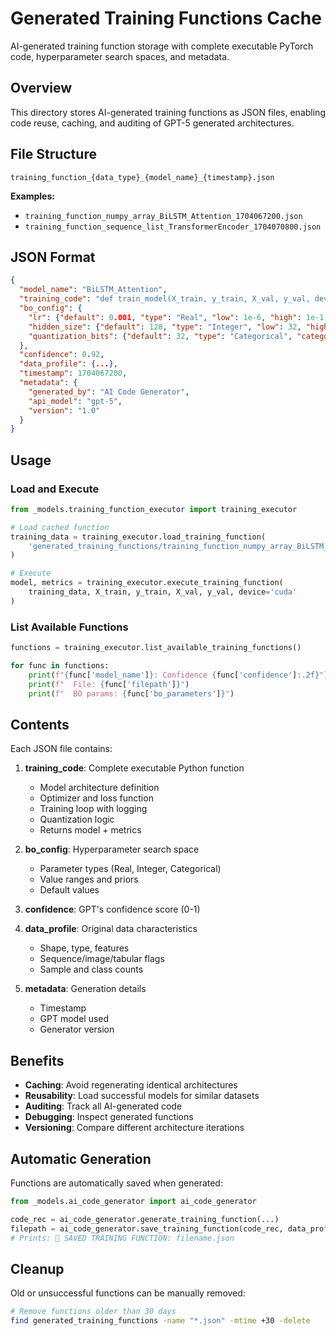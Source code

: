 # Generated Training Functions Cache

AI-generated training function storage with complete executable PyTorch code, hyperparameter search spaces, and metadata.

## Overview

This directory stores AI-generated training functions as JSON files, enabling code reuse, caching, and auditing of GPT-5 generated architectures.

## File Structure

```
training_function_{data_type}_{model_name}_{timestamp}.json
```

**Examples:**
- `training_function_numpy_array_BiLSTM_Attention_1704067200.json`
- `training_function_sequence_list_TransformerEncoder_1704070800.json`

## JSON Format

```json
{
  "model_name": "BiLSTM_Attention",
  "training_code": "def train_model(X_train, y_train, X_val, y_val, device, **hyperparams):\n    ...",
  "bo_config": {
    "lr": {"default": 0.001, "type": "Real", "low": 1e-6, "high": 1e-1, "prior": "log-uniform"},
    "hidden_size": {"default": 128, "type": "Integer", "low": 32, "high": 512},
    "quantization_bits": {"default": 32, "type": "Categorical", "categories": [8, 16, 32]}
  },
  "confidence": 0.92,
  "data_profile": {...},
  "timestamp": 1704067200,
  "metadata": {
    "generated_by": "AI Code Generator",
    "api_model": "gpt-5",
    "version": "1.0"
  }
}
```

## Usage

### Load and Execute
```python
from _models.training_function_executor import training_executor

# Load cached function
training_data = training_executor.load_training_function(
    'generated_training_functions/training_function_numpy_array_BiLSTM_1234.json'
)

# Execute
model, metrics = training_executor.execute_training_function(
    training_data, X_train, y_train, X_val, y_val, device='cuda'
)
```

### List Available Functions
```python
functions = training_executor.list_available_training_functions()

for func in functions:
    print(f"{func['model_name']}: Confidence {func['confidence']:.2f}")
    print(f"  File: {func['filepath']}")
    print(f"  BO params: {func['bo_parameters']}")
```

## Contents

Each JSON file contains:

1. **training_code**: Complete executable Python function
   - Model architecture definition
   - Optimizer and loss function
   - Training loop with logging
   - Quantization logic
   - Returns model + metrics

2. **bo_config**: Hyperparameter search space
   - Parameter types (Real, Integer, Categorical)
   - Value ranges and priors
   - Default values

3. **confidence**: GPT's confidence score (0-1)

4. **data_profile**: Original data characteristics
   - Shape, type, features
   - Sequence/image/tabular flags
   - Sample and class counts

5. **metadata**: Generation details
   - Timestamp
   - GPT model used
   - Generator version

## Benefits

- **Caching**: Avoid regenerating identical architectures
- **Reusability**: Load successful models for similar datasets
- **Auditing**: Track all AI-generated code
- **Debugging**: Inspect generated functions
- **Versioning**: Compare different architecture iterations

## Automatic Generation

Functions are automatically saved when generated:

```python
from _models.ai_code_generator import ai_code_generator

code_rec = ai_code_generator.generate_training_function(...)
filepath = ai_code_generator.save_training_function(code_rec, data_profile)
# Prints: 💾 SAVED TRAINING FUNCTION: filename.json
```

## Cleanup

Old or unsuccessful functions can be manually removed:
```bash
# Remove functions older than 30 days
find generated_training_functions -name "*.json" -mtime +30 -delete
```